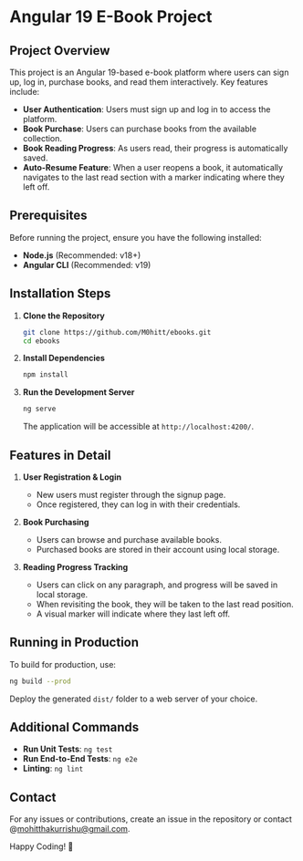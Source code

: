 # Angular 19 E-Book Project

## Project Overview
This project is an Angular 19-based e-book platform where users can sign up, log in, purchase books, and read them interactively. Key features include:
- **User Authentication**: Users must sign up and log in to access the platform.
- **Book Purchase**: Users can purchase books from the available collection.
- **Book Reading Progress**: As users read, their progress is automatically saved.
- **Auto-Resume Feature**: When a user reopens a book, it automatically navigates to the last read section with a marker indicating where they left off.

## Prerequisites
Before running the project, ensure you have the following installed:
- **Node.js** (Recommended: v18+)
- **Angular CLI** (Recommended: v19)

## Installation Steps

1. **Clone the Repository**
   ```sh
   git clone https://github.com/M0hitt/ebooks.git
   cd ebooks
   ```

2. **Install Dependencies**
   ```sh
   npm install
   ```

3. **Run the Development Server**
   ```sh
   ng serve
   ```
   The application will be accessible at `http://localhost:4200/`.

## Features in Detail
1. **User Registration & Login**
   - New users must register through the signup page.
   - Once registered, they can log in with their credentials.

2. **Book Purchasing**
   - Users can browse and purchase available books.
   - Purchased books are stored in their account using local storage.

3. **Reading Progress Tracking**
   - Users can click on any paragraph, and progress will be saved in local storage.
   - When revisiting the book, they will be taken to the last read position.
   - A visual marker will indicate where they last left off.

## Running in Production
To build for production, use:
```sh
ng build --prod
```
Deploy the generated `dist/` folder to a web server of your choice.

## Additional Commands
- **Run Unit Tests**: `ng test`
- **Run End-to-End Tests**: `ng e2e`
- **Linting**: `ng lint`

## Contact
For any issues or contributions, create an issue in the repository or contact @mohitthakurrishu@gmail.com.

Happy Coding! 🚀


